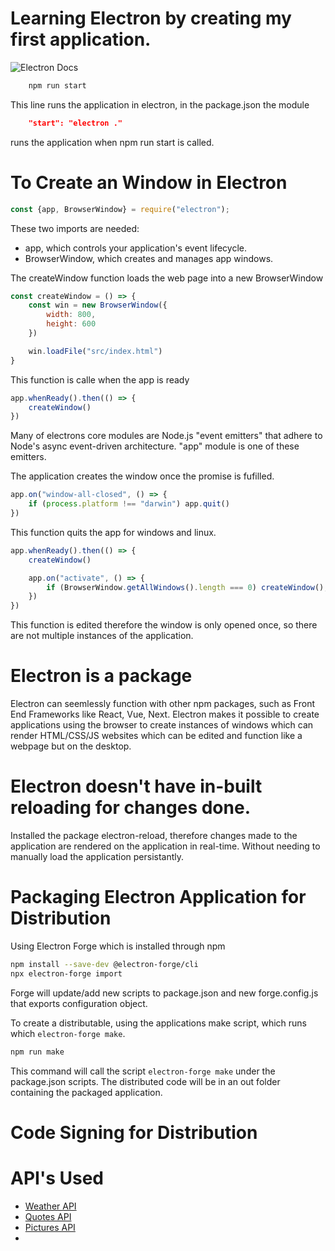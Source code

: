 # Learning Electron by creating my first application.
![Electron Docs](https://www.electronjs.org/docs/latest/)
```bash
    npm run start
```
This line runs the application in electron, in the package.json the module 
```json 
    "start": "electron ."
```
runs the application when npm run start is called.

# To Create an Window in Electron
```javascript
const {app, BrowserWindow} = require("electron");
```
These two imports are needed:
- app, which controls your application's event lifecycle.
- BrowserWindow, which creates and manages app windows.

The createWindow function loads the web page into a new BrowserWindow
```javascript
const createWindow = () => {
    const win = new BrowserWindow({
        width: 800,
        height: 600
    })

    win.loadFile("src/index.html")
}
```

This function is calle when the app is ready
```javascript
app.whenReady().then(() => {
    createWindow()
})
```
Many of electrons core modules are Node.js "event emitters" that adhere to Node's async event-driven architecture. "app" module is one of these emitters.

The application creates the window once the promise is fufilled.

```javascript
app.on("window-all-closed", () => {
    if (process.platform !== "darwin") app.quit()
})
```
This function quits the app for windows and linux.

```javascript
app.whenReady().then(() => {
    createWindow()

    app.on("activate", () => {
        if (BrowserWindow.getAllWindows().length === 0) createWindow();
    })
})
```
This function is edited therefore the window is only opened once, so there are not multiple instances of the application.

# Electron is a package
Electron can seemlessly function with other npm packages, such as Front End Frameworks like React, Vue, Next. Electron makes it possible to create applications using the browser to create instances of windows which can render HTML/CSS/JS websites which can be edited and function like a webpage but on the desktop.

# Electron doesn't have in-built reloading for changes done.
Installed the package electron-reload, therefore changes made to the application are rendered on the application in real-time. Without needing to manually load the application persistantly.

# Packaging Electron Application for Distribution
Using Electron Forge which is installed through npm
```bash
npm install --save-dev @electron-forge/cli
npx electron-forge import
```
Forge will update/add new scripts to package.json and new forge.config.js that exports configuration object.

To create a distributable, using the applications make script, which runs which ```electron-forge make```.
```bash
npm run make
```
This command will call the script ```electron-forge make``` under the package.json scripts. The distributed code will be in an out folder containing the packaged application.

# Code Signing for Distribution


# API's Used
- [Weather API](https://open-meteo.com/)
- [Quotes API](https://zenquotes.io/)
- [Pictures API](https://picsum.photos/)
- 
